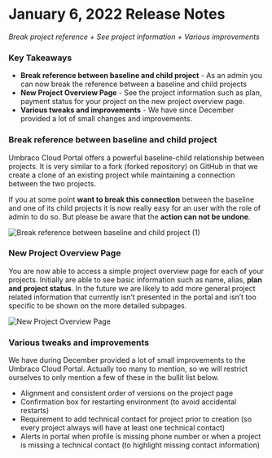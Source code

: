 # January 6, 2022  Release Notes

_Break project reference + See project information + Various improvements_

### Key Takeaways
- **Break reference between baseline and child project** - As an admin you can now break the reference between a baseline and child projects
- **New Project Overview Page** - See the project information such as plan, payment status for your project on the new project overview page.
- **Various tweaks and improvements** - We have since December provided a lot of small changes and improvements.

### Break reference between baseline and child project
Umbraco Cloud Portal offers a powerful baseline-child relationship between projects. It is very similar to a fork (forked repository) on GitHub in that we create a clone of an existing project while maintaining a connection between the two projects.

If you at some point **want to break this connection** between the baseline and one of its child projects it is now really easy for an user with the role of admin to do so. But please be aware that the **action can not be undone**.

![Break reference between baseline and child project (1)](https://user-images.githubusercontent.com/93588665/149168277-e7ffb2e1-34c3-411f-9962-e834150f62d1.gif)

### New Project Overview Page
You are now able to access a simple project overview page for each of your projects. Initially are able to see basic information such as name, alias, **plan and project status**. In the future we are likely to add more general project related information that currently isn’t presented in the portal and isn’t too specific to be shown on the more detailed subpages.

![New Project Overview Page](https://user-images.githubusercontent.com/93588665/149168523-088b58f1-5a04-43ff-9ac5-f30b62c74e4e.gif)

### Various tweaks and improvements
We have during December provided a lot of small improvements to the Umbraco Cloud Portal. Actually too many to mention, so we will restrict ourselves to only mention a few of these in the bullit list below.

- Alignment and consistent order of versions on the project page
- Confirmation box for restarting environment (to avoid accidental restarts)
- Requirement to add technical contact for project prior to creation (so every project always will have at least one technical contact)
- Alerts in portal when profile is missing phone number or when a project is missing a technical contact (to highlight missing contact information)
